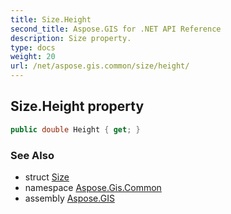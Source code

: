 ```yaml
---
title: Size.Height
second_title: Aspose.GIS for .NET API Reference
description: Size property. 
type: docs
weight: 20
url: /net/aspose.gis.common/size/height/
---
```

## Size.Height property

```csharp
public double Height { get; }
```

### See Also

* struct [Size](../)
* namespace [Aspose.Gis.Common](../../size/)
* assembly [Aspose.GIS](../../../)


